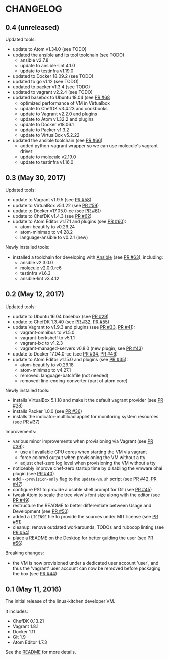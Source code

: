 # CHANGELOG

## 0.4 (unreleased)

Updated tools:

* update to Atom v1.34.0 (see TODO)
* updated the ansible and its tool toolchain (see TODO)
  * ansible v2.7.8
  * update to ansible-lint 4.1.0
  * update to testinfra v1.19.0
* updated to Docker 18.09.2 (see TODO)
* updated to go v1.12 (see TODO)
* updated to packer v1.3.4 (see TODO)
* updated to vagrant v2.2.4 (see TODO)
* updated basebox to Ubuntu 18.04 (see [PR #68](https://github.com/tknerr/linus-kitchen/pull/68)
  * optimized performance of VM in Virtualbox
  * update to ChefDK v3.4.23 and cookbooks
  * update to Vagrant v2.2.0 and plugins
  * update to Atom v1.32.2 and plugins
  * update to Docker v18.06.1
  * update to Packer v1.3.2
  * update to VirtualBox v5.2.22
* updated the ansible toolchain (see [PR #66](https://github.com/tknerr/linus-kitchen/pull/66))
  * added python-vagrant wrapper so we can use molecule's vagrant driver
  * update to molecule v2.19.0
  * update to testinfra v1.16.0

## 0.3 (May 30, 2017)

Updated tools:

* update to Vagrant v1.9.5 (see [PR #58](https://github.com/tknerr/linus-kitchen/pull/58))
* update to VirtualBox v5.1.22 (see [PR #59](https://github.com/tknerr/linus-kitchen/pull/59))
* update to Docker v17.05.0-ce (see [PR #61](https://github.com/tknerr/linus-kitchen/pull/61))
* update to ChefDK v1.4.3 (see [PR #62](https://github.com/tknerr/linus-kitchen/pull/62))
* update to Atom Editor v1.17.1 and plugins (see [PR #60](https://github.com/tknerr/linus-kitchen/pull/60)):
  * atom-beautify to v0.29.24
  * atom-minimap to v4.28.2
  * language-ansible to v0.2.1 (new)

Newly installed tools:

* installed a toolchain for developing with [Ansible](https://www.ansible.com/) (see [PR #63](https://github.com/tknerr/linus-kitchen/pull/63)),    including:
  * ansible v2.3.0.0
  * molecule v2.0.0.rc6
  * testinfra v1.6.3
  * ansible-lint v3.4.12

## 0.2 (May 12, 2017)

Updated tools:

* update to Ubuntu 16.04 basebox (see [PR #29](https://github.com/tknerr/linus-kitchen/pull/29))
* update to ChefDK 1.3.40 (see [PR #32](https://github.com/tknerr/linus-kitchen/pull/32), [PR #55](https://github.com/tknerr/linus-kitchen/pull/55))
* update Vagrant to v1.9.3 and plugins (see [PR #33](https://github.com/tknerr/linus-kitchen/pull/33), [PR #41](https://github.com/tknerr/linus-kitchen/pull/41)):
  * vagrant-omnibus to v1.5.0
  * vagrant-berkshelf to v5.1.1
  * vagrant-lxc to v1.2.3
  * vagrant-managed-servers v0.8.0 (new plugin, see [PR #43](https://github.com/tknerr/linus-kitchen/pull/43))
* update to Docker 17.04.0-ce (see [PR #34](https://github.com/tknerr/linus-kitchen/pull/34), [PR #46](https://github.com/tknerr/linus-kitchen/pull/46))
* update to Atom Editor v1.15.0 and plugins (see [PR #35](https://github.com/tknerr/linus-kitchen/pull/35)):
  * atom-beautify to v0.29.18
  * atom-minimap to v4.27.1
  * removed: language-batchfile (not needed)
  * removed: line-ending-converter (part of atom core)

Newly installed tools:

* installs VirtualBox 5.1.18 and make it the default vagrant provider (see [PR #28](https://github.com/tknerr/linus-kitchen/pull/28))
* installs Packer 1.0.0 (see [PR #36](https://github.com/tknerr/linus-kitchen/pull/36))
* installs the indicator-multiload applet for monitoring system resources (see [PR #37](https://github.com/tknerr/linus-kitchen/pull/37))

Improvements:

* various minor improvements when provisioning via Vagrant (see [PR #39](https://github.com/tknerr/linus-kitchen/pull/39)):
  * use all available CPU cores when starting the VM via vagrant
  * force colored output when provisioning the VM without a tty
  * adjust chef-zero log level when provisioning the VM without a tty
* noticeably improve chef-zero startup time by disabling the vmware ohai plugin (see [PR #40](https://github.com/tknerr/linus-kitchen/pull/40))
* add `--provision-only` flag to the `update-vm.sh` script (see [PR #42](https://github.com/tknerr/linus-kitchen/pull/42), [PR #47](https://github.com/tknerr/linus-kitchen/pull/47))
* configure PS1 to provide a usable shell prompt for Git (see [PR #45](https://github.com/tknerr/linus-kitchen/pull/45))
* tweak Atom to scale the tree view's font size along with the editor (see [PR #49](https://github.com/tknerr/linus-kitchen/pull/49))
* restructure the README to better differentiate between Usage and Development (see [PR #50](https://github.com/tknerr/linus-kitchen/pull/50))
* added a `LICENSE` file to provide the sources under MIT license (see [PR #51](https://github.com/tknerr/linus-kitchen/pull/51))
* cleanup: renove outdated workarounds, TODOs and rubocop linting (see [PR #54](https://github.com/tknerr/linus-kitchen/pull/54))
* place a README on the Desktop for better guiding the user (see [PR #56](https://github.com/tknerr/linus-kitchen/pull/56))

Breaking changes:

* the VM is now provisioned under a dedicated user account 'user', and thus the 'vagrant' user account can now be removed before packaging the box (see [PR #44](https://github.com/tknerr/linus-kitchen/pull/44))

## 0.1 (May 11, 2016)

The initial release of the linus-kitchen developer VM.

It includes:

* ChefDK 0.13.21
* Vagrant 1.8.1
* Docker 1.11
* Git 1.9
* Atom Editor 1.7.3

See the [README](https://github.com/tknerr/linus-kitchen/blob/master/README.md) for more details.
